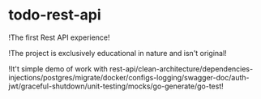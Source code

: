 # todo-rest-api
!The first Rest API experience!

!The project is exclusively educational in nature and isn't original!

!It't simple demo of work with rest-api/clean-architecture/dependencies-injections/postgres/migrate/docker/configs-logging/swagger-doc/auth-jwt/graceful-shutdown/unit-testing/mocks/go-generate/go-test!

